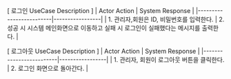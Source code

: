 [ 로그인 UseCase Description ]
| Actor Action | System Response |
|-------------------------|-----------------|
| 1. 관리자,회원은 ID, 비밀번호를 입력한다. | 2. 성공 시 시스템 메인화면으로 이동하고 실패 시 로그인이 실패했다는 메시지를 출력한다. |

[ 로그아웃 UseCase Description ]
| Actor Action | System Response |
|-------------------------|-----------------|
| 1. 관리자, 회원이 로그아웃 버튼을 클릭한다. | 2. 로그인 화면으로 돌아간다. |
